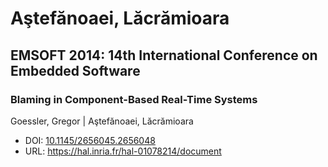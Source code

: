 # Aştefănoaei, Lăcrămioara

## EMSOFT 2014: 14th International Conference on Embedded Software

### Blaming in Component-Based Real-Time Systems
Goessler, Gregor | Aştefănoaei, Lăcrămioara
* DOI: [10.1145/2656045.2656048](https://doi.org/10.1145/2656045.2656048)
* URL: <https://hal.inria.fr/hal-01078214/document>

